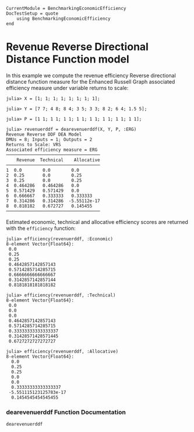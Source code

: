 ```@meta
CurrentModule = BenchmarkingEconomicEfficiency
DocTestSetup = quote
    using BenchmarkingEconomicEfficiency
end
```

# Revenue Reverse Directional Distance Function model

In this example we compute the revenue efficiency Reverse directional distance function measure for the Enhanced Russell Graph associated efficiency measure under variable returns to scale:
```jldoctest 1
julia> X = [1; 1; 1; 1; 1; 1; 1; 1];

julia> Y = [7 7; 4 8; 8 4; 3 5; 3 3; 8 2; 6 4; 1.5 5];

julia> P = [1 1; 1 1; 1 1; 1 1; 1 1; 1 1; 1 1; 1 1];

julia> revenuerddf = dearevenuerddf(X, Y, P, :ERG)
Revenue Reverse DDF DEA Model 
DMUs = 8; Inputs = 1; Outputs = 2
Returns to Scale: VRS
Associated efficiency measure = ERG
────────────────────────────────────
    Revenue  Technical    Allocative
────────────────────────────────────
1  0.0        0.0        0.0
2  0.25       0.0        0.25
3  0.25       0.0        0.25
4  0.464286   0.464286   0.0
5  0.571429   0.571429   0.0
6  0.666667   0.333333   0.333333
7  0.314286   0.314286  -5.55112e-17
8  0.818182   0.672727   0.145455
────────────────────────────────────
```

Estimated economic, technical and allocative efficiency scores are returned with the `efficiency` function:
```jldoctest 1
julia> efficiency(revenuerddf, :Economic)
8-element Vector{Float64}:
 0.0
 0.25
 0.25
 0.4642857142857143
 0.5714285714285715
 0.6666666666666667
 0.3142857142857144
 0.8181818181818182
```
```jldoctest 1
julia> efficiency(revenuerddf, :Technical)
8-element Vector{Float64}:
 0.0
 0.0
 0.0
 0.4642857142857143
 0.5714285714285715
 0.33333333333333337
 0.31428571428571445
 0.6727272727272727
```
```jldoctest 1
julia> efficiency(revenuerddf, :Allocative)
8-element Vector{Float64}:
  0.0
  0.25
  0.25
  0.0
  0.0
  0.33333333333333337
 -5.551115123125783e-17
  0.1454545454545455
```

### dearevenuerddf Function Documentation

```@docs
dearevenuerddf
```

